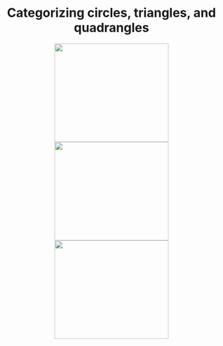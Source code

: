 <h1 align="center"><strong>Categorizing circles, triangles, and quadrangles</strong></h3>

<p align="center"><img src="https://user-images.githubusercontent.com/72811950/105623140-c0d23000-5e5a-11eb-8d8a-7a62c91f3736.png" width="260" height="225"/> <img src="https://user-images.githubusercontent.com/72811950/105623142-c7f93e00-5e5a-11eb-8840-de66c7efebc8.png" width="260" height="225"/>
<img src="https://user-images.githubusercontent.com/72811950/105623145-cd568880-5e5a-11eb-87dd-ce65be83ff6b.png" width="260" height="225"/></p> 


